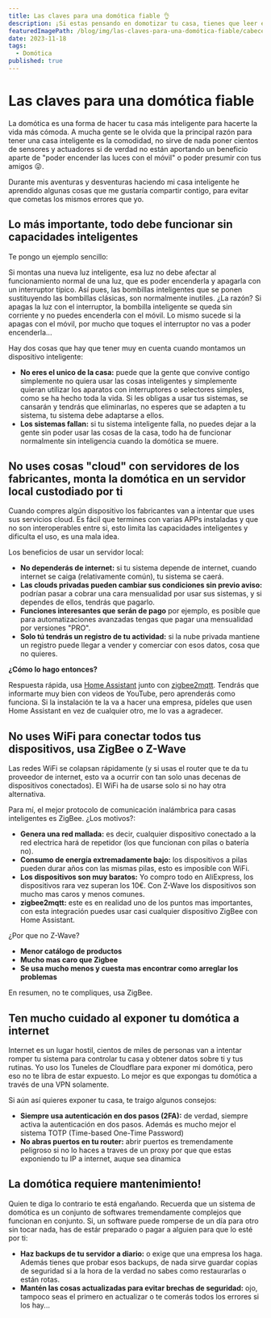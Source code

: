 ```yaml
---
title: Las claves para una domótica fiable 👌
description: ¡Si estas pensando en domotizar tu casa, tienes que leer este post para no caer en los errores mas típicos!
featuredImagePath: /blog/img/las-claves-para-una-domótica-fiable/cabecera.png
date: 2023-11-18
tags:
  - Domótica
published: true
---
```


# Las claves para una domótica fiable

La domótica es una forma de hacer tu casa más inteligente para hacerte la vida más cómoda. 
A mucha gente se le olvida que la principal razón para tener una casa inteligente es la comodidad, no sirve de nada poner 
cientos de sensores y actuadores si de verdad no están aportando un beneficio aparte de "poder encender las luces con el móvil" o 
poder presumir con tus amigos 😜.

Durante mis aventuras y desventuras haciendo mi casa inteligente he aprendido algunas cosas que me gustaría compartir contigo, para evitar que cometas los mismos errores que yo.

## Lo más importante, todo debe funcionar sin capacidades inteligentes
Te pongo un ejemplo sencillo:

Si montas una nueva luz inteligente, esa luz no debe afectar al funcionamiento normal de una luz, que es poder encenderla y apagarla con un interruptor típico.
Así pues, las bombillas inteligentes que se ponen sustituyendo las bombillas clásicas, son normalmente inutiles. ¿La razón? 
Si apagas la luz con el interruptor, la bombilla inteligente se queda sin corriente y no puedes encenderla con el móvil. 
Lo mismo sucede si la apagas con el móvil, por mucho que toques el interruptor no vas a poder encenderla...

Hay dos cosas que hay que tener muy en cuenta cuando montamos un dispositivo inteligente:
- **No eres el unico de la casa:** puede que la gente que convive contigo simplemente no quiera usar las cosas inteligentes y 
simplemente quieran utilizar los aparatos con interruptores o selectores simples, como se ha hecho toda la vida. Si les obligas a usar tus sistemas, 
se cansarán y tendrás que eliminarlas, no esperes que se adapten a tu sistema, tu sistema debe adaptarse a ellos.
- **Los sistemas fallan:** si tu sistema inteligente falla, no puedes dejar a la gente sin poder usar las cosas de la casa, 
todo ha de funcionar normalmente sin inteligencia cuando la domótica se muere.

## No uses cosas "cloud" con servidores de los fabricantes, monta la domótica en un servidor local custodiado por ti
Cuando compres algún dispositivo los fabricantes van a intentar que uses sus servicios cloud. 
Es fácil que termines con varias APPs instaladas y que no son interoperables entre si, esto limita las capacidades inteligentes y dificulta el uso, es una mala idea.

Los beneficios de usar un servidor local:

- **No dependerás de internet:** si tu sistema depende de internet, cuando internet se caiga (relativamente común), tu sistema se caerá.
- **Las clouds privadas pueden cambiar sus condiciones sin previo aviso:** podrían pasar a cobrar una cara mensualidad por usar sus sistemas, y si dependes de ellos, tendrás que pagarlo.
- **Funciones interesantes que serán de pago** por ejemplo, es posible que para automatizaciones avanzadas tengas que pagar una mensualidad por versiones "PRO".
- **Solo tú tendrás un registro de tu actividad:** si la nube privada mantiene un registro puede llegar a vender y comerciar con esos datos, cosa que no quieres.

**¿Cómo lo hago entonces?**

Respuesta rápida, usa [Home Assistant](https://www.home-assistant.io/getting-started/) junto con [zigbee2mqtt](https://www.zigbee2mqtt.io/).
Tendrás que informarte muy bien con videos de YouTube, pero aprenderás como funciona. 
Si la instalación te la va a hacer una empresa, pídeles que usen Home Assistant en vez de cualquier otro, me lo vas a agradecer.

## No uses WiFi para conectar todos tus dispositivos, usa ZigBee o Z-Wave

Las redes WiFi se colapsan rápidamente (y si usas el router que te da tu proveedor de internet, esto va a ocurrir con tan solo unas decenas de dispositivos conectados). 
El WiFi ha de usarse solo si no hay otra alternativa.

Para mí, el mejor protocolo de comunicación inalámbrica para casas inteligentes es ZigBee. ¿Los motivos?:
- **Genera una red mallada:** es decir, cualquier dispositivo conectado a la red electrica hará de repetidor (los que funcionan con pilas o batería no).
- **Consumo de energía extremadamente bajo:** los dispositivos a pilas pueden durar años con las mismas pilas, esto es imposible con WiFi.
- **Los dispositivos son muy baratos:** Yo compro todo en AliExpress, los dispositivos rara vez superan los 10€. Con Z-Wave los dispositivos son mucho mas caros y menos comunes.
- **zigbee2mqtt:** este es en realidad uno de los puntos mas importantes, con esta integración puedes usar casi cualquier dispositivo ZigBee con Home Assistant.

¿Por que no Z-Wave?
- **Menor catálogo de productos**
- **Mucho mas caro que Zigbee**
- **Se usa mucho menos y cuesta mas encontrar como arreglar los problemas**

En resumen, no te compliques, usa ZigBee.

## Ten mucho cuidado al exponer tu domótica a internet

Internet es un lugar hostil, cientos de miles de personas van a intentar romper tu sistema para controlar tu casa y obtener datos sobre ti y tus rutinas.
Yo uso los Tuneles de Cloudflare para exponer mi domótica, pero eso no te libra de estar expuesto. Lo mejor es que expongas tu domótica a través de una VPN solamente.

Si aún así quieres exponer tu casa, te traigo algunos consejos:
- **Siempre usa autenticación en dos pasos (2FA):** de verdad, siempre activa la autenticación en dos pasos. Además es mucho mejor el sistema TOTP (Time-based One-Time Password) 
- **No abras puertos en tu router:** abrir puertos es tremendamente peligroso si no lo haces a traves de un proxy por que que estas exponiendo tu IP a internet, auque sea dinamica 

## La domótica requiere mantenimiento!

Quien te diga lo contrario te está engañando. Recuerda que un sistema de domótica es un conjunto de softwares tremendamente complejos que funcionan en conjunto.
Si, un software puede romperse de un día para otro sin tocar nada, has de estár preparado o pagar a alguien para que lo esté por ti:

- **Haz backups de tu servidor a diario:** o exige que una empresa los haga. Además tienes que probar esos backups, de nada sirve guardar copias de seguridad si a la hora de la verdad no sabes como restaurarlas o están rotas.
- **Mantén las cosas actualizadas para evitar brechas de seguridad:** ojo, tampoco seas el primero en actualizar o te comerás todos los errores si los hay...
